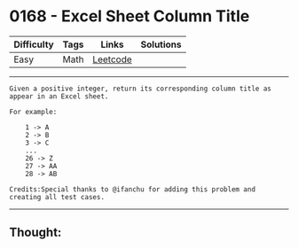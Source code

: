 # 0168 - Excel Sheet Column Title

Difficulty  | Tags | Links | Solutions
----------- | ---- | ----- | -----
Easy | Math | [Leetcode](https://leetcode.com/problems/excel-sheet-column-title/description/) |


-----------

```
Given a positive integer, return its corresponding column title as appear in an Excel sheet.

For example:

    1 -> A
    2 -> B
    3 -> C
    ...
    26 -> Z
    27 -> AA
    28 -> AB 

Credits:Special thanks to @ifanchu for adding this problem and creating all test cases.
```

-----------

## Thought:
